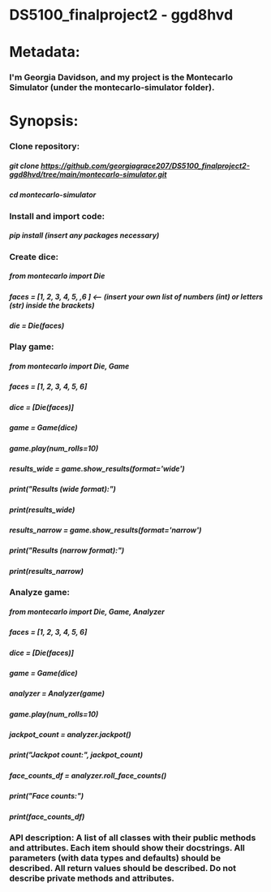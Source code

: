 # DS5100_finalproject2 - ggd8hvd


# Metadata: 

### I'm Georgia Davidson, and my project is the Montecarlo Simulator (under the montecarlo-simulator folder). 


# Synopsis: 

### Clone repository:
##### git clone https://github.com/georgiagrace207/DS5100_finalproject2-ggd8hvd/tree/main/montecarlo-simulator.git
##### cd montecarlo-simulator

### Install and import code:
##### pip install (insert any packages necessary)

### Create dice:     
##### from montecarlo import Die
##### faces = [1, 2, 3, 4, 5, ,6 ]  <-- (insert your own list of numbers (int) or letters (str) inside the brackets) 
##### die = Die(faces)

### Play game: 
##### from montecarlo import Die, Game
##### faces = [1, 2, 3, 4, 5, 6]
##### dice = [Die(faces)]
##### game = Game(dice)
##### game.play(num_rolls=10)
##### results_wide = game.show_results(format='wide')
##### print("Results (wide format):")
##### print(results_wide)
##### results_narrow = game.show_results(format='narrow')
##### print("Results (narrow format):")
##### print(results_narrow)

### Analyze game:
##### from montecarlo import Die, Game, Analyzer
##### faces = [1, 2, 3, 4, 5, 6]
##### dice = [Die(faces)]
##### game = Game(dice)
##### analyzer = Analyzer(game)
##### game.play(num_rolls=10)
##### jackpot_count = analyzer.jackpot()
##### print("Jackpot count:", jackpot_count)
##### face_counts_df = analyzer.roll_face_counts()
##### print("Face counts:")
##### print(face_counts_df)






### API description: A list of all classes with their public methods and attributes. Each item should show their docstrings. All parameters (with data types and defaults) should be described. All return values should be described. Do not describe private methods and attributes.
